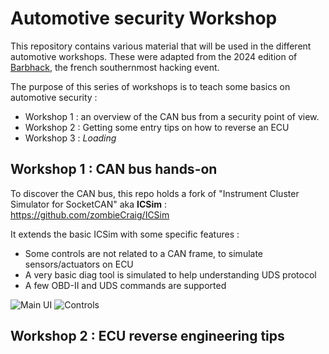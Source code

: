 # Automotive security Workshop

This repository contains various material that will be used in the different automotive workshops.
These were adapted from the 2024 edition of [Barbhack](https://www.barbhack.fr), the french southernmost hacking event. 

The purpose of this series of workshops is to teach some basics on automotive security :

- Workshop 1 : an overview of the CAN bus from a security point of view.
- Workshop 2 : Getting some entry tips on how to reverse an ECU
- Workshop 3 : *Loading*

## Workshop 1 : CAN bus hands-on

To discover the CAN bus, this repo holds a fork of "Instrument Cluster Simulator for SocketCAN" aka **ICSim** : https://github.com/zombieCraig/ICSim

It extends the basic ICSim with some specific features :
* Some controls are not related to a CAN frame, to simulate sensors/actuators on ECU
* A very basic diag tool is simulated to help understanding UDS protocol
* A few OBD-II and UDS commands are supported

![Main UI](https://raw.githubusercontent.com/phil-eqtech/CH-Workshop/master/media/interface.png)
![Controls](https://raw.githubusercontent.com/phil-eqtech/CH-Workshop/master/media/controls.png)


## Workshop 2 : ECU reverse engineering tips

